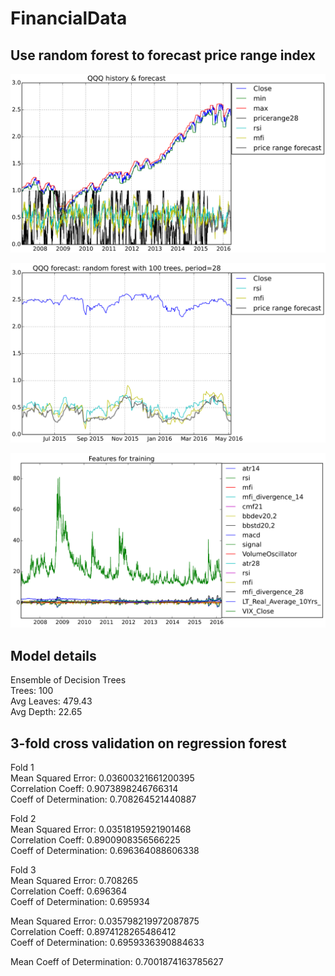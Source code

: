 # FinancialData

## Use random forest to forecast price range index

![History and forecast of price range index of QQQ](qqq_history.png)

![1 year forecast of price range index of QQQ](qqq_forecast.png)

![Features used in training](qqq_features.png)

## Model details

Ensemble of Decision Trees  
Trees:      100  
Avg Leaves: 479.43  
Avg Depth:  22.65  

## 3-fold cross validation on regression forest

Fold 1  
Mean Squared Error:     0.03600321661200395  
Correlation Coeff:      0.9073898246766314  
Coeff of Determination: 0.708264521440887  

Fold 2  
Mean Squared Error:     0.03518195921901468  
Correlation Coeff:      0.8900908356566225  
Coeff of Determination: 0.696364088606338  

Fold 3  
Mean Squared Error:     0.708265  
Correlation Coeff:      0.696364  
Coeff of Determination: 0.695934  

Mean Squared Error:     0.035798219972087875  
Correlation Coeff:      0.8974128265486412  
Coeff of Determination: 0.6959336390884633  

Mean Coeff of Determination: 0.7001874163785627
